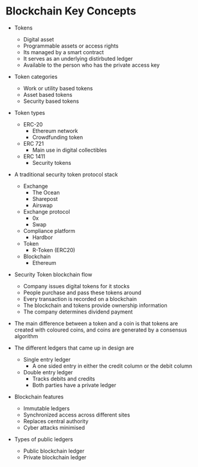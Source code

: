 # Blockchain Key Concepts

- Tokens
  - Digital asset
  - Programmable assets or access rights
  - Its managed by a smart contract
  - It serves as an underlying distirbuted ledger
  - Available to the person who has the private access key

- Token categories
  - Work or utility based tokens
  - Asset based tokens
  - Security based tokens

- Token types
  - ERC-20
    - Ethereum network
    - Crowdfunding token
  - ERC 721
    - Main use in digital collectibles
  - ERC 1411
    - Security tokens

- A traditional security token protocol stack
  - Exchange
    - The Ocean
    - Sharepost
    - Airswap
  - Exchange protocol
    - 0x
    - Swap
  - Compliance platform
    - Hardbor
  - Token
    - R-Token (ERC20)
  - Blockchain
    - Ethereum

- Security Token blockchain flow
  - Company issues digital tokens for it stocks
  - People purchase and pass these tokens around
  - Every transaction is recorded on a blockchain
  - The blockchain and tokens provide ownership information
  - The company determines dividend payment

- The main difference between a token and a coin is that tokens are created with coloured coins, and coins are generated by a consensus algorithm

- The different ledgers that came up in design are
  - Single entry ledger
    - A one sided entry in either the credit column or the debit column
  - Double entry ledger
    - Tracks debits and credits
    - Both parties have a private ledger

- Blockchain features
  - Immutable ledgers
  - Synchronized access across different sites
  - Replaces central authority
  - Cyber attacks minimised

- Types of public ledgers
  - Public blockchain ledger
  - Private blockchain ledger